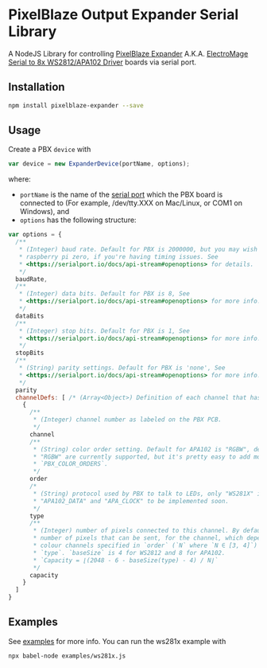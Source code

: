 # PixelBlaze Output Expander Serial Library

A NodeJS Library for controlling
[PixelBlaze Expander](https://github.com/simap/pixelblaze_output_expander) A.K.A.
[ElectroMage Serial to 8x WS2812/APA102 Driver](https://www.tindie.com/products/electromage/electromage-serial-to-8x-ws2812apa102-driver/)
boards via serial port.

## Installation

```bash
npm install pixelblaze-expander --save
```

## Usage

Create a PBX `device` with

```javascript
var device = new ExpanderDevice(portName, options);
```

where:

- `portName` is the name of the [serial port](https://serialport.io/docs/api-stream#path) which the
  PBX board is connected to (For example, /dev/tty.XXX on Mac/Linux, or COM1 on Windows), and
- `options` has the following structure:

```javascript
var options = {
  /**
   * (Integer) baud rate. Default for PBX is 2000000, but you may wish to change to 2304000 on a
   * raspberry pi zero, if you're having timing issues. See
   * <https://serialport.io/docs/api-stream#openoptions> for details.
   */
  baudRate,
  /**
   * (Integer) data bits. Default for PBX is 8, See
   * <https://serialport.io/docs/api-stream#openoptions> for more info.
   */
  dataBits
  /**
   * (Integer) stop bits. Default for PBX is 1, See
   * <https://serialport.io/docs/api-stream#openoptions> for more info.
   */
  stopBits
  /**
   * (String) parity settings. Default for PBX is 'none', See
   * <https://serialport.io/docs/api-stream#openoptions> for more info.
   */
  parity
  channelDefs: [ /* (Array<Object>) Definition of each channel that has LEDs connected */
    {
      /**
       * (Integer) channel number as labeled on the PBX PCB.
       */
      channel
      /**
       * (String) color order setting. Default for APA102 is "RGBW", default for  Only "RGB" or
       * "RGBW" are currently supported, but it's pretty easy to add more by extending
       * `PBX_COLOR_ORDERS`.
       */
      order
      /*
       * (String) protocol used by PBX to talk to LEDs, only "WS281X" is currently supported.
       * "APA102_DATA" and "APA_CLOCK" to be implemented soon.
       */
      type
      /**
       * (Integer) number of pixels connected to this channel. By default this is the maximum
       * number of pixels that can be sent, for the channel, which depends on the number of
       * colour channels specified in `order` (`N` where `N ∈ [3, 4]`) and the base size of
       * `type`. `baseSize` is 4 for WS2812 and 8 for APA102.
       * `Capacity = ⌊(2048 - 6 - baseSize(type) - 4) / N⌋`
       */
      capacity
    }
  ]
}
```

## Examples

See [examples](examples) for more info. You can run the ws281x example with

```bash
npx babel-node examples/ws281x.js
````
